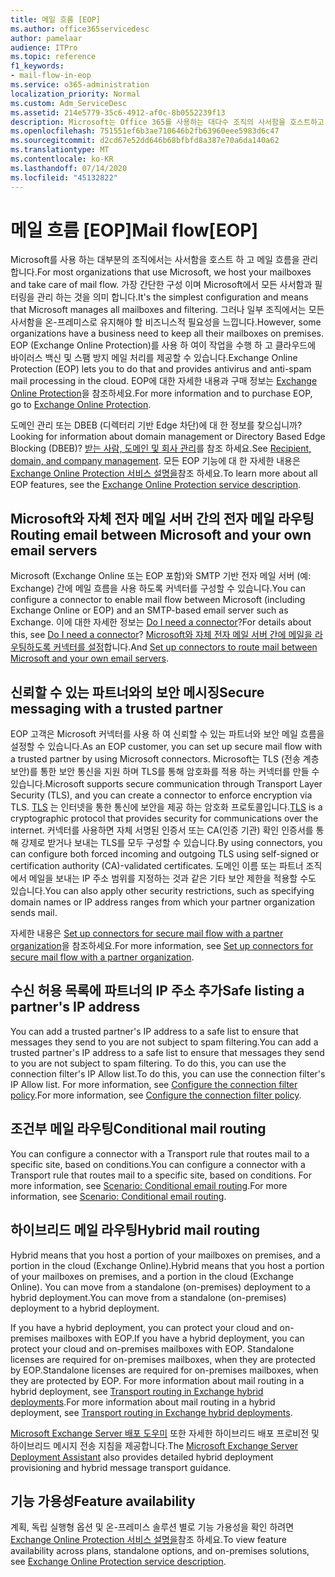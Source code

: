 ```yaml
---
title: 메일 흐름 [EOP]
ms.author: office365servicedesc
author: pamelaar
audience: ITPro
ms.topic: reference
f1_keywords:
- mail-flow-in-eop
ms.service: o365-administration
localization_priority: Normal
ms.custom: Adm_ServiceDesc
ms.assetid: 214e5779-35c6-4912-af0c-8b0552239f13
description: Microsoft는 Office 365를 사용하는 대다수 조직의 사서함을 호스트하고 메일 흐름을 관리합니다. 가장 간단한 구성 이며 Microsoft에서 모든 사서함과 필터링을 관리 하는 것을 의미 합니다. 그러나 일부 조직에서는 모든 사서함을 온-프레미스로 유지해야 할 비즈니스적 필요성을 느낍니다. EOP (Exchange Online Protection)를 사용 하 여이 작업을 수행 하 고 클라우드에 바이러스 백신 및 스팸 방지 메일 처리를 제공할 수 있습니다.
ms.openlocfilehash: 751551ef6b3ae710646b2fb63960eee5983d6c47
ms.sourcegitcommit: d2cd67e52dd646b68bfbfd8a387e70a6da140a62
ms.translationtype: MT
ms.contentlocale: ko-KR
ms.lasthandoff: 07/14/2020
ms.locfileid: "45132822"
---
```

# <a name="mail-floweop"></a><span data-ttu-id="c4ceb-106">메일 흐름 [EOP]</span><span class="sxs-lookup"><span data-stu-id="c4ceb-106">Mail flow[EOP]</span></span>

<span data-ttu-id="c4ceb-107">Microsoft를 사용 하는 대부분의 조직에서는 사서함을 호스트 하 고 메일 흐름을 관리 합니다.</span><span class="sxs-lookup"><span data-stu-id="c4ceb-107">For most organizations that use Microsoft, we host your mailboxes and take care of mail flow.</span></span> <span data-ttu-id="c4ceb-108">가장 간단한 구성 이며 Microsoft에서 모든 사서함과 필터링을 관리 하는 것을 의미 합니다.</span><span class="sxs-lookup"><span data-stu-id="c4ceb-108">It's the simplest configuration and means that Microsoft manages all mailboxes and filtering.</span></span> <span data-ttu-id="c4ceb-109">그러나 일부 조직에서는 모든 사서함을 온-프레미스로 유지해야 할 비즈니스적 필요성을 느낍니다.</span><span class="sxs-lookup"><span data-stu-id="c4ceb-109">However, some organizations have a business need to keep all their mailboxes on premises.</span></span> <span data-ttu-id="c4ceb-110">EOP (Exchange Online Protection)를 사용 하 여이 작업을 수행 하 고 클라우드에 바이러스 백신 및 스팸 방지 메일 처리를 제공할 수 있습니다.</span><span class="sxs-lookup"><span data-stu-id="c4ceb-110">Exchange Online Protection (EOP) lets you to do that and provides antivirus and anti-spam mail processing in the cloud.</span></span> <span data-ttu-id="c4ceb-111">EOP에 대한 자세한 내용과 구매 정보는 [Exchange Online Protection](https://products.office.com/exchange/exchange-email-security-spam-protection)을 참조하세요.</span><span class="sxs-lookup"><span data-stu-id="c4ceb-111">For more information and to purchase EOP, go to [Exchange Online Protection](https://products.office.com/exchange/exchange-email-security-spam-protection).</span></span>
  
<span data-ttu-id="c4ceb-112">도메인 관리 또는 DBEB (디렉터리 기반 Edge 차단)에 대 한 정보를 찾으십니까?</span><span class="sxs-lookup"><span data-stu-id="c4ceb-112">Looking for information about domain management or Directory Based Edge Blocking (DBEB)?</span></span> <span data-ttu-id="c4ceb-113">[받는 사람, 도메인 및 회사 관리](recipient-domain-and-company-management.md)를 참조 하세요.</span><span class="sxs-lookup"><span data-stu-id="c4ceb-113">See [Recipient, domain, and company management](recipient-domain-and-company-management.md).</span></span> <span data-ttu-id="c4ceb-114">모든 EOP 기능에 대 한 자세한 내용은 [Exchange Online Protection 서비스 설명을](exchange-online-protection-service-description.md)참조 하세요.</span><span class="sxs-lookup"><span data-stu-id="c4ceb-114">To learn more about all EOP features, see the [Exchange Online Protection service description](exchange-online-protection-service-description.md).</span></span>
  
## <a name="routing-email-between-microsoft-and-your-own-email-servers"></a><span data-ttu-id="c4ceb-115">Microsoft와 자체 전자 메일 서버 간의 전자 메일 라우팅</span><span class="sxs-lookup"><span data-stu-id="c4ceb-115">Routing email between Microsoft and your own email servers</span></span>

<span data-ttu-id="c4ceb-116">Microsoft (Exchange Online 또는 EOP 포함)와 SMTP 기반 전자 메일 서버 (예: Exchange) 간에 메일 흐름을 사용 하도록 커넥터를 구성할 수 있습니다.</span><span class="sxs-lookup"><span data-stu-id="c4ceb-116">You can configure a connector to enable mail flow between Microsoft (including Exchange Online or EOP) and an SMTP-based email server such as Exchange.</span></span> <span data-ttu-id="c4ceb-117">이에 대한 자세한 정보는 [Do I need a connector](https://docs.microsoft.com/exchange/mail-flow-best-practices/use-connectors-to-configure-mail-flow/do-i-need-to-create-a-connector)?</span><span class="sxs-lookup"><span data-stu-id="c4ceb-117">For details about this, see [Do I need a connector](https://docs.microsoft.com/exchange/mail-flow-best-practices/use-connectors-to-configure-mail-flow/do-i-need-to-create-a-connector)?</span></span> <span data-ttu-id="c4ceb-118">[Microsoft와 자체 전자 메일 서버 간에 메일을 라우팅하도록 커넥터를 설정](https://docs.microsoft.com/exchange/mail-flow-best-practices/use-connectors-to-configure-mail-flow/set-up-connectors-to-route-mail)합니다.</span><span class="sxs-lookup"><span data-stu-id="c4ceb-118">And [Set up connectors to route mail between Microsoft and your own email servers](https://docs.microsoft.com/exchange/mail-flow-best-practices/use-connectors-to-configure-mail-flow/set-up-connectors-to-route-mail).</span></span>
  
## <a name="secure-messaging-with-a-trusted-partner"></a><span data-ttu-id="c4ceb-119">신뢰할 수 있는 파트너와의 보안 메시징</span><span class="sxs-lookup"><span data-stu-id="c4ceb-119">Secure messaging with a trusted partner</span></span>

<span data-ttu-id="c4ceb-120">EOP 고객은 Microsoft 커넥터를 사용 하 여 신뢰할 수 있는 파트너와 보안 메일 흐름을 설정할 수 있습니다.</span><span class="sxs-lookup"><span data-stu-id="c4ceb-120">As an EOP customer, you can set up secure mail flow with a trusted partner by using Microsoft connectors.</span></span> <span data-ttu-id="c4ceb-121">Microsoft는 TLS (전송 계층 보안)를 통한 보안 통신을 지원 하며 TLS를 통해 암호화를 적용 하는 커넥터를 만들 수 있습니다.</span><span class="sxs-lookup"><span data-stu-id="c4ceb-121">Microsoft supports secure communication through Transport Layer Security (TLS), and you can create a connector to enforce encryption via TLS.</span></span> <span data-ttu-id="c4ceb-122">[TLS](https://docs.microsoft.com/microsoft-365/compliance/exchange-online-uses-tls-to-secure-email-connections) 는 인터넷을 통한 통신에 보안을 제공 하는 암호화 프로토콜입니다.</span><span class="sxs-lookup"><span data-stu-id="c4ceb-122">[TLS](https://docs.microsoft.com/microsoft-365/compliance/exchange-online-uses-tls-to-secure-email-connections) is a cryptographic protocol that provides security for communications over the internet.</span></span> <span data-ttu-id="c4ceb-123">커넥터를 사용하면 자체 서명된 인증서 또는 CA(인증 기관) 확인 인증서를 통해 강제로 받거나 보내는 TLS를 모두 구성할 수 있습니다.</span><span class="sxs-lookup"><span data-stu-id="c4ceb-123">By using connectors, you can configure both forced incoming and outgoing TLS using self-signed or certification authority (CA)-validated certificates.</span></span> <span data-ttu-id="c4ceb-124">도메인 이름 또는 파트너 조직에서 메일을 보내는 IP 주소 범위를 지정하는 것과 같은 기타 보안 제한을 적용할 수도 있습니다.</span><span class="sxs-lookup"><span data-stu-id="c4ceb-124">You can also apply other security restrictions, such as specifying domain names or IP address ranges from which your partner organization sends mail.</span></span> 
  
<span data-ttu-id="c4ceb-125">자세한 내용은 [Set up connectors for secure mail flow with a partner organization](https://docs.microsoft.com/exchange/mail-flow-best-practices/use-connectors-to-configure-mail-flow/set-up-connectors-for-secure-mail-flow-with-a-partner)을 참조하세요.</span><span class="sxs-lookup"><span data-stu-id="c4ceb-125">For more information, see [Set up connectors for secure mail flow with a partner organization](https://docs.microsoft.com/exchange/mail-flow-best-practices/use-connectors-to-configure-mail-flow/set-up-connectors-for-secure-mail-flow-with-a-partner).</span></span>
  
## <a name="safe-listing-a-partners-ip-address"></a><span data-ttu-id="c4ceb-126">수신 허용 목록에 파트너의 IP 주소 추가</span><span class="sxs-lookup"><span data-stu-id="c4ceb-126">Safe listing a partner's IP address</span></span>

<span data-ttu-id="c4ceb-127">You can add a trusted partner's IP address to a safe list to ensure that messages they send to you are not subject to spam filtering.</span><span class="sxs-lookup"><span data-stu-id="c4ceb-127">You can add a trusted partner's IP address to a safe list to ensure that messages they send to you are not subject to spam filtering.</span></span> <span data-ttu-id="c4ceb-128">To do this, you can use the connection filter's IP Allow list.</span><span class="sxs-lookup"><span data-stu-id="c4ceb-128">To do this, you can use the connection filter's IP Allow list.</span></span> <span data-ttu-id="c4ceb-129">For more information, see [Configure the connection filter policy](https://go.microsoft.com/fwlink/p/?LinkID=287108).</span><span class="sxs-lookup"><span data-stu-id="c4ceb-129">For more information, see [Configure the connection filter policy](https://go.microsoft.com/fwlink/p/?LinkID=287108).</span></span>
  
## <a name="conditional-mail-routing"></a><span data-ttu-id="c4ceb-130">조건부 메일 라우팅</span><span class="sxs-lookup"><span data-stu-id="c4ceb-130">Conditional mail routing</span></span>

<span data-ttu-id="c4ceb-131">You can configure a connector with a Transport rule that routes mail to a specific site, based on conditions.</span><span class="sxs-lookup"><span data-stu-id="c4ceb-131">You can configure a connector with a Transport rule that routes mail to a specific site, based on conditions.</span></span> <span data-ttu-id="c4ceb-132">For more information, see [Scenario: Conditional email routing](https://docs.microsoft.com/exchange/mail-flow-best-practices/use-connectors-to-configure-mail-flow/conditional-mail-routing).</span><span class="sxs-lookup"><span data-stu-id="c4ceb-132">For more information, see [Scenario: Conditional email routing](https://docs.microsoft.com/exchange/mail-flow-best-practices/use-connectors-to-configure-mail-flow/conditional-mail-routing).</span></span>
  
## <a name="hybrid-mail-routing"></a><span data-ttu-id="c4ceb-133">하이브리드 메일 라우팅</span><span class="sxs-lookup"><span data-stu-id="c4ceb-133">Hybrid mail routing</span></span>

<span data-ttu-id="c4ceb-134">Hybrid means that you host a portion of your mailboxes on premises, and a portion in the cloud (Exchange Online).</span><span class="sxs-lookup"><span data-stu-id="c4ceb-134">Hybrid means that you host a portion of your mailboxes on premises, and a portion in the cloud (Exchange Online).</span></span> <span data-ttu-id="c4ceb-135">You can move from a standalone (on-premises) deployment to a hybrid deployment.</span><span class="sxs-lookup"><span data-stu-id="c4ceb-135">You can move from a standalone (on-premises) deployment to a hybrid deployment.</span></span>
  
<span data-ttu-id="c4ceb-136">If you have a hybrid deployment, you can protect your cloud and on-premises mailboxes with EOP.</span><span class="sxs-lookup"><span data-stu-id="c4ceb-136">If you have a hybrid deployment, you can protect your cloud and on-premises mailboxes with EOP.</span></span> <span data-ttu-id="c4ceb-137">Standalone licenses are required for on-premises mailboxes, when they are protected by EOP.</span><span class="sxs-lookup"><span data-stu-id="c4ceb-137">Standalone licenses are required for on-premises mailboxes, when they are protected by EOP.</span></span> <span data-ttu-id="c4ceb-138">For more information about mail routing in a hybrid deployment, see [Transport routing in Exchange hybrid deployments](https://go.microsoft.com/fwlink/p/?LinkId=271757).</span><span class="sxs-lookup"><span data-stu-id="c4ceb-138">For more information about mail routing in a hybrid deployment, see [Transport routing in Exchange hybrid deployments](https://go.microsoft.com/fwlink/p/?LinkId=271757).</span></span>
  
<span data-ttu-id="c4ceb-139">[Microsoft Exchange Server 배포 도우미](https://go.microsoft.com/fwlink/p/?LinkId=287036) 또한 자세한 하이브리드 배포 프로비전 및 하이브리드 메시지 전송 지침을 제공합니다.</span><span class="sxs-lookup"><span data-stu-id="c4ceb-139">The [Microsoft Exchange Server Deployment Assistant](https://go.microsoft.com/fwlink/p/?LinkId=287036) also provides detailed hybrid deployment provisioning and hybrid message transport guidance.</span></span> 
  
## <a name="feature-availability"></a><span data-ttu-id="c4ceb-140">기능 가용성</span><span class="sxs-lookup"><span data-stu-id="c4ceb-140">Feature availability</span></span>

<span data-ttu-id="c4ceb-141">계획, 독립 실행형 옵션 및 온-프레미스 솔루션 별로 기능 가용성을 확인 하려면 [Exchange Online Protection 서비스 설명을](exchange-online-protection-service-description.md)참조 하세요.</span><span class="sxs-lookup"><span data-stu-id="c4ceb-141">To view feature availability across plans, standalone options, and on-premises solutions, see [Exchange Online Protection service description](exchange-online-protection-service-description.md).</span></span>
